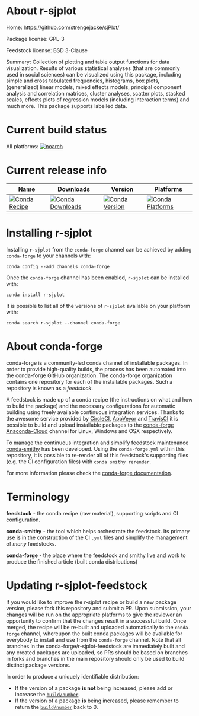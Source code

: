 About r-sjplot
==============

Home: https://github.com/strengejacke/sjPlot/

Package license: GPL-3

Feedstock license: BSD 3-Clause

Summary: Collection of plotting and table output functions for data visualization. Results of various statistical analyses (that are commonly used in social sciences) can be visualized using this package, including simple and cross tabulated frequencies, histograms, box plots, (generalized) linear models, mixed effects models, principal component analysis and correlation matrices,  cluster analyses, scatter plots, stacked scales, effects plots of regression  models (including interaction terms) and much more. This package supports labelled data.



Current build status
====================

All platforms:
[![noarch](https://img.shields.io/circleci/project/github/conda-forge/r-sjplot-feedstock/master.svg?label=noarch)](https://circleci.com/gh/conda-forge/r-sjplot-feedstock)

Current release info
====================

| Name | Downloads | Version | Platforms |
| --- | --- | --- | --- |
| [![Conda Recipe](https://img.shields.io/badge/recipe-r--sjplot-green.svg)](https://anaconda.org/conda-forge/r-sjplot) | [![Conda Downloads](https://img.shields.io/conda/dn/conda-forge/r-sjplot.svg)](https://anaconda.org/conda-forge/r-sjplot) | [![Conda Version](https://img.shields.io/conda/vn/conda-forge/r-sjplot.svg)](https://anaconda.org/conda-forge/r-sjplot) | [![Conda Platforms](https://img.shields.io/conda/pn/conda-forge/r-sjplot.svg)](https://anaconda.org/conda-forge/r-sjplot) |

Installing r-sjplot
===================

Installing `r-sjplot` from the `conda-forge` channel can be achieved by adding `conda-forge` to your channels with:

```
conda config --add channels conda-forge
```

Once the `conda-forge` channel has been enabled, `r-sjplot` can be installed with:

```
conda install r-sjplot
```

It is possible to list all of the versions of `r-sjplot` available on your platform with:

```
conda search r-sjplot --channel conda-forge
```


About conda-forge
=================

conda-forge is a community-led conda channel of installable packages.
In order to provide high-quality builds, the process has been automated into the
conda-forge GitHub organization. The conda-forge organization contains one repository
for each of the installable packages. Such a repository is known as a *feedstock*.

A feedstock is made up of a conda recipe (the instructions on what and how to build
the package) and the necessary configurations for automatic building using freely
available continuous integration services. Thanks to the awesome service provided by
[CircleCI](https://circleci.com/), [AppVeyor](https://www.appveyor.com/)
and [TravisCI](https://travis-ci.org/) it is possible to build and upload installable
packages to the [conda-forge](https://anaconda.org/conda-forge)
[Anaconda-Cloud](https://anaconda.org/) channel for Linux, Windows and OSX respectively.

To manage the continuous integration and simplify feedstock maintenance
[conda-smithy](https://github.com/conda-forge/conda-smithy) has been developed.
Using the ``conda-forge.yml`` within this repository, it is possible to re-render all of
this feedstock's supporting files (e.g. the CI configuration files) with ``conda smithy rerender``.

For more information please check the [conda-forge documentation](https://conda-forge.org/docs/).

Terminology
===========

**feedstock** - the conda recipe (raw material), supporting scripts and CI configuration.

**conda-smithy** - the tool which helps orchestrate the feedstock.
                   Its primary use is in the construction of the CI ``.yml`` files
                   and simplify the management of *many* feedstocks.

**conda-forge** - the place where the feedstock and smithy live and work to
                  produce the finished article (built conda distributions)


Updating r-sjplot-feedstock
===========================

If you would like to improve the r-sjplot recipe or build a new
package version, please fork this repository and submit a PR. Upon submission,
your changes will be run on the appropriate platforms to give the reviewer an
opportunity to confirm that the changes result in a successful build. Once
merged, the recipe will be re-built and uploaded automatically to the
`conda-forge` channel, whereupon the built conda packages will be available for
everybody to install and use from the `conda-forge` channel.
Note that all branches in the conda-forge/r-sjplot-feedstock are
immediately built and any created packages are uploaded, so PRs should be based
on branches in forks and branches in the main repository should only be used to
build distinct package versions.

In order to produce a uniquely identifiable distribution:
 * If the version of a package **is not** being increased, please add or increase
   the [``build/number``](https://conda.io/docs/user-guide/tasks/build-packages/define-metadata.html#build-number-and-string).
 * If the version of a package **is** being increased, please remember to return
   the [``build/number``](https://conda.io/docs/user-guide/tasks/build-packages/define-metadata.html#build-number-and-string)
   back to 0.
